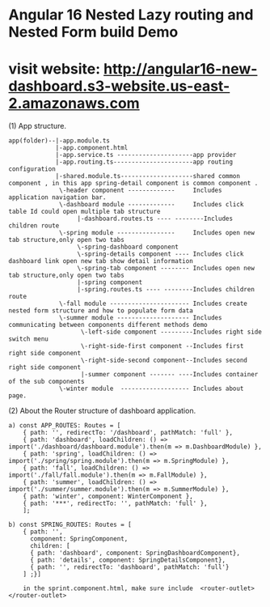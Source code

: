 # Angular 16 Nested Lazy routing and Nested Form build Demo 
# visit website: http://angular16-new-dashboard.s3-website.us-east-2.amazonaws.com

(1) App structure.

    app(folder)--|-app.module.ts
                 |-app.component.html
                 |-app.service.ts ---------------------app provider 
                 |-app.routing.ts----------------------app routing configuration 
                 |-shared.module.ts--------------------shared common component , in this app spring-detail component is common component .
                  \-header component -------------     Includes application navigation bar.
                  \-dashboard module -------------     Includes click table Id could open multiple tab structure 
                       |-dashboard.routes.ts ---- --------Includes children route
                  \-spring module ----------------     Includes open new tab structure,only open two tabs 
                       \-spring-dashboard component 
                       \-spring-details component ---- Includes click dashboard link open new tab show detail information 
                       \-spring-tab component -------- Includes open new tab structure,only open two tabs 
                       |-spring component
                       |-spring.routes.ts ---- --------Includes children route
                  \-fall module ---------------------- Includes create nested form structure and how to populate form data
                  \-summer module -------------------- Includes communicating between components different methods demo
                        \-left-side component ---------Includes right side switch menu
                        \-right-side-first component --Includes first right side component
                        \-right-side-second component--Includes second right side component
                        |-summer component ------- ----Includes container of the sub components
                  \-winter module  ------------------- Includes about page.
             
   
(2) About the Router structure of dashboard application.
   
    a) const APP_ROUTES: Routes = [
        { path: '', redirectTo: '/dashboard', pathMatch: 'full' },
        { path: 'dashboard', loadChildren: () => import('./dashboard/dashboard.module').then(m => m.DashboardModule) },
        { path: 'spring', loadChildren: () => import('./spring/spring.module').then(m => m.SpringModule) },
        { path: 'fall', loadChildren: () => import('./fall/fall.module').then(m => m.FallModule) },
        { path: 'summer', loadChildren: () => import('./summer/summer.module').then(m => m.SummerModule) },
        { path: 'winter', component: WinterComponent },
        { path: '***', redirectTo: '', pathMatch: 'full' },
        ];
    
    b) const SPRING_ROUTES: Routes = [
        { path: '',
          component: SpringComponent,
          children: [
          { path: 'dashboard', component: SpringDashboardComponent},
          { path: 'details', component: SpringDetailsComponent},
          { path: '', redirectTo: 'dashboard', pathMatch: 'full'}
        ] ;}]
            
        in the sprint.component.html, make sure include  <router-outlet></router-outlet>


